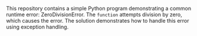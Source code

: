 This repository contains a simple Python program demonstrating a common runtime error: ZeroDivisionError.  The `function` attempts division by zero, which causes the error. The solution demonstrates how to handle this error using exception handling.